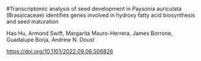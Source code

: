 #Transcriptomic analysis of seed development in Paysonia auriculata (Brassicaceae) identifies genes involved in hydroxy fatty acid biosynthesis and seed maturation

Hao Hu, Armond Swift, Margarita Mauro-Herrera, James Borrone, Guadalupe Borja, Andrew N. Doust

https://doi.org/10.1101/2022.09.06.506826
